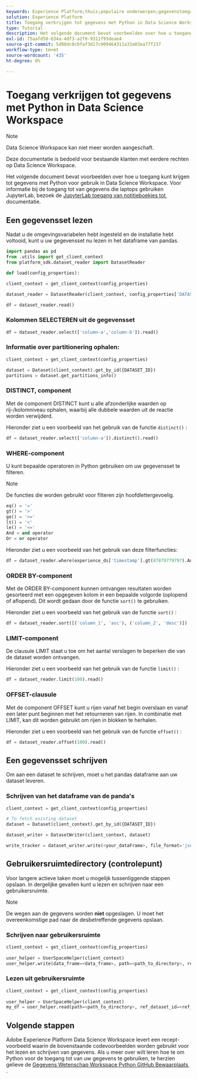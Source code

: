 ```yaml
---
keywords: Experience Platform;thuis;populaire onderwerpen;gegevenstoegang;python sdk;gegevenstoegang api;read python;write python
solution: Experience Platform
title: Toegang verkrijgen tot gegevens met Python in Data Science Workspace
type: Tutorial
description: Het volgende document bevat voorbeelden over hoe u toegang kunt krijgen tot gegevens in Python voor gebruik in Data Science Workspace.
exl-id: 75aafd58-634a-4df3-a2f0-9311f93deae4
source-git-commit: 5d98dc0cbfaf3d17c909464311a33a03ea77f237
workflow-type: tm+mt
source-wordcount: '435'
ht-degree: 0%

---
```


# Toegang verkrijgen tot gegevens met Python in Data Science Workspace

>[!NOTE]
>
>Data Science Workspace kan niet meer worden aangeschaft.
>
>Deze documentatie is bedoeld voor bestaande klanten met eerdere rechten op Data Science Workspace.

Het volgende document bevat voorbeelden over hoe u toegang kunt krijgen tot gegevens met Python voor gebruik in Data Science Workspace. Voor informatie bij de toegang tot van gegevens die laptops gebruiken JupyterLab, bezoek de [&#x200B; JupyterLab toegang van notitieboekjes tot &#x200B;](../jupyterlab/access-notebook-data.md) documentatie.

## Een gegevensset lezen

Nadat u de omgevingsvariabelen hebt ingesteld en de installatie hebt voltooid, kunt u uw gegevensset nu lezen in het dataframe van pandas.

```python
import pandas as pd
from .utils import get_client_context
from platform_sdk.dataset_reader import DatasetReader

def load(config_properties):

client_context = get_client_context(config_properties)

dataset_reader = DatasetReader(client_context, config_properties['DATASET_ID'])

df = dataset_reader.read()
```

### Kolommen SELECTEREN uit de gegevensset

```python
df = dataset_reader.select(['column-a','column-b']).read()
```

### Informatie over partitionering ophalen:

```python
client_context = get_client_context(config_properties)

dataset = Dataset(client_context).get_by_id({DATASET_ID})
partitions = dataset.get_partitions_info()
```

### DISTINCT, component

Met de component DISTINCT kunt u alle afzonderlijke waarden op rij-/kolomniveau ophalen, waarbij alle dubbele waarden uit de reactie worden verwijderd.

Hieronder ziet u een voorbeeld van het gebruik van de functie `distinct()` :

```python
df = dataset_reader.select(['column-a']).distinct().read()
```

### WHERE-component

U kunt bepaalde operatoren in Python gebruiken om uw gegevensset te filteren.

>[!NOTE]
>
>De functies die worden gebruikt voor filteren zijn hoofdlettergevoelig.

```python
eq() = '='
gt() = '>'
ge() = '>='
lt() = '<'
le() = '<='
And = and operator
Or = or operator
```

Hieronder ziet u een voorbeeld van het gebruik van deze filterfuncties:

```python
df = dataset_reader.where(experience_ds['timestamp'].gt(87879779797).And(experience_ds['timestamp'].lt(87879779797)).Or(experience_ds['a'].eq(123)))
```

### ORDER BY-component

Met de ORDER BY-component kunnen ontvangen resultaten worden gesorteerd met een opgegeven kolom in een bepaalde volgorde (oplopend of aflopend). Dit wordt gedaan door de functie `sort()` te gebruiken.

Hieronder ziet u een voorbeeld van het gebruik van de functie `sort()` :

```python
df = dataset_reader.sort([('column_1', 'asc'), ('column_2', 'desc')])
```

### LIMIT-component

De clausule LIMIT staat u toe om het aantal verslagen te beperken die van de dataset worden ontvangen.

Hieronder ziet u een voorbeeld van het gebruik van de functie `limit()` :

```python
df = dataset_reader.limit(100).read()
```

### OFFSET-clausule

Met de component OFFSET kunt u rijen vanaf het begin overslaan en vanaf een later punt beginnen met het retourneren van rijen. In combinatie met LIMIT, kan dit worden gebruikt om rijen in blokken te herhalen.

Hieronder ziet u een voorbeeld van het gebruik van de functie `offset()` :

```python
df = dataset_reader.offset(100).read()
```

## Een gegevensset schrijven

Om aan een dataset te schrijven, moet u het pandas dataframe aan uw dataset leveren.

### Schrijven van het dataframe van de panda&#39;s

```python
client_context = get_client_context(config_properties)

# To fetch existing dataset
dataset = Dataset(client_context).get_by_id({DATASET_ID})

dataset_writer = DatasetWriter(client_context, dataset)

write_tracker = dataset_writer.write(<your_dataFrame>, file_format='json')
```

## Gebruikersruimtedirectory (controlepunt)

Voor langere actieve taken moet u mogelijk tussenliggende stappen opslaan. In dergelijke gevallen kunt u lezen en schrijven naar een gebruikersruimte.

>[!NOTE]
>
>De wegen aan de gegevens worden **niet** opgeslagen. U moet het overeenkomstige pad naar de desbetreffende gegevens opslaan.

### Schrijven naar gebruikersruimte

```python
client_context = get_client_context(config_properties)
                               
user_helper = UserSpaceHelper(client_context)
user_helper.write(data_frame=<data_frame>, path=<path_to_directory>, ref_dataset_id=<ref_dataset_id>)
```

### Lezen uit gebruikersruimte

```python
client_context = get_client_context(config_properties)
                               
user_helper = UserSpaceHelper(client_context)
my_df = user_helper.read(path=<path_to_directory>, ref_dataset_id=<ref_dataset_id>)
```

## Volgende stappen

Adobe Experience Platform Data Science Workspace levert een recept-voorbeeld waarin de bovenstaande codevoorbeelden worden gebruikt voor het lezen en schrijven van gegevens. Als u meer over wilt leren hoe te om Python voor de toegang tot van uw gegevens te gebruiken, te herzien gelieve de [&#x200B; Gegevens Wetenschap Workspace Python GitHub Bewaarplaats &#x200B;](https://github.com/adobe/experience-platform-dsw-reference/tree/master/recipes/python/retail).
